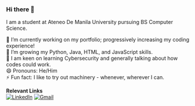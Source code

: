 ### Hi there 👋  
I am a student at Ateneo De Manila University pursuing BS Computer Science.  

🔭 I’m currently working on my portfolio; progressively increasing my coding experience!   
🌱 I’m growing my Python, Java, HTML, and JavaScript skills.   
💬 I am keen on learning Cybersecurity and generally talking about how codes could work.   
😄 Pronouns: He/Him    
⚡ Fun fact: I like to try out machinery - whenever, wherever I can.  

**Relevant Links**   
[![LinkedIn](https://img.shields.io/badge/LinkedIn-Profile-blue?style=flat-square&logo=linkedin&logoWidth=40)](https://www.linkedin.com/in/louisuwie2003/)
[![Gmail](https://img.shields.io/badge/Gmail-Contact-red?style=flat-square&logo=gmail&logoWidth=40)](mailto:louis.binwagiii@gmail.com)
